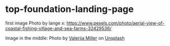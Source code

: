 # top-foundation-landing-page

first image Photo by lange x: https://www.pexels.com/photo/aerial-view-of-coastal-fishing-village-and-sea-farms-32429536/

Image in the middle: Photo by <a href="https://unsplash.com/@valeriiamiller?utm_content=creditCopyText&utm_medium=referral&utm_source=unsplash">Valeriia Miller</a> on <a href="https://unsplash.com/photos/coffee-is-brewing-in-a-glass-cup-Ng5UHsSsR98?utm_content=creditCopyText&utm_medium=referral&utm_source=unsplash">Unsplash</a>
      